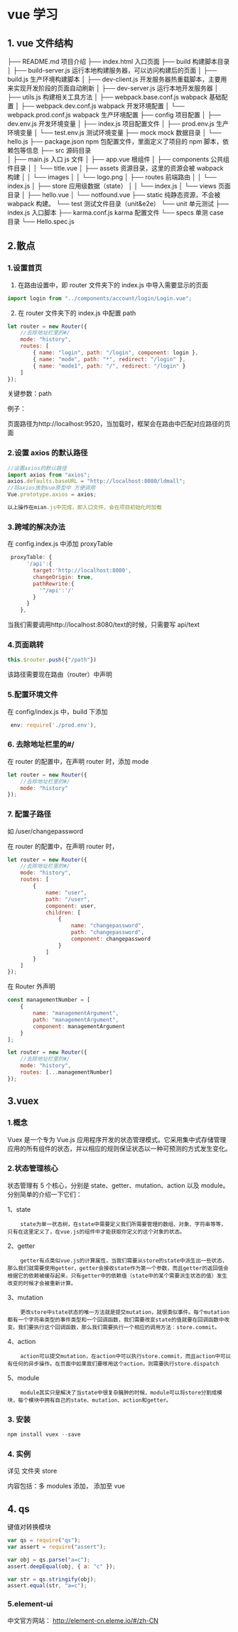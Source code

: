 # vue 学习

## 1. vue 文件结构

├── README.md 项目介绍
├── index.html 入口页面
├── build 构建脚本目录
│ ├── build-server.js 运行本地构建服务器，可以访问构建后的页面
│ ├── build.js 生产环境构建脚本
│ ├── dev-client.js 开发服务器热重载脚本，主要用来实现开发阶段的页面自动刷新
│ ├── dev-server.js 运行本地开发服务器
│ ├── utils.js 构建相关工具方法
│ ├── webpack.base.conf.js wabpack 基础配置
│ ├── webpack.dev.conf.js wabpack 开发环境配置
│ └── webpack.prod.conf.js wabpack 生产环境配置
├── config 项目配置
│ ├── dev.env.js 开发环境变量
│ ├── index.js 项目配置文件
│ ├── prod.env.js 生产环境变量
│ └── test.env.js 测试环境变量
├── mock mock 数据目录
│ └── hello.js
├── package.json npm 包配置文件，里面定义了项目的 npm 脚本，依赖包等信息
├── src 源码目录  
│ ├── main.js 入口 js 文件
│ ├── app.vue 根组件
│ ├── components 公共组件目录
│ │ └── title.vue
│ ├── assets 资源目录，这里的资源会被 wabpack 构建
│ │ └── images
│ │ └── logo.png
│ ├── routes 前端路由
│ │ └── index.js
│ ├── store 应用级数据（state）
│ │ └── index.js
│ └── views 页面目录
│ ├── hello.vue
│ └── notfound.vue
├── static 纯静态资源，不会被 wabpack 构建。
└── test 测试文件目录（unit&e2e）
└── unit 单元测试
├── index.js 入口脚本
├── karma.conf.js karma 配置文件
└── specs 单测 case 目录
└── Hello.spec.js

## 2.散点

### 1.设置首页

1.  在路由设置中，即 router 文件夹下的 index.js 中导入需要显示的页面

```js
import login from "../components/account/login/Login.vue";
```

2.  在 router 文件夹下的 index.js 中配置 path

```js
let router = new Router({
    //去除地址栏里的#/
    mode: "history",
    routes: [
        { name: "login", path: "/login", component: login },
        { name: "mode", path: "*", redirect: "/login" },
        { name: "mode1", path: "/", redirect: "/login" }
    ]
});
```

关键参数：path

例子：

页面路径为http://localhost:9520，当加载时，框架会在路由中匹配对应路径的页面

### 2.设置 axios 的默认路径

```js
//设置axios的默认路径
import axios from "axios";
axios.defaults.baseURL = "http://localhost:8080/ldmall";
//将axios放到vue原型中 方便调用
Vue.prototype.axios = axios;

以上操作在mian.js中完成，即入口文件，会在项目初始化时加载
```

### 3.跨域的解决办法

在 config.index.js 中添加 proxyTable

```js
 proxyTable: {
      '/api':{
        target:'http://localhost:8080',
        changeOrigin: true,
        pathRewrite:{
          '^/api':'/'
        }
      }
    },
```

当我们需要调用http://localhost:8080/text的时候，只需要写 api/text

### 4.页面跳转

```js
this.$router.push({"/path"})
```

该路径需要现在路由（router）中声明

### 5.配置环境文件

在 config/index.js 中，build 下添加

```js
 env: require('./prod.env'),
```

### 6. 去除地址栏里的#/

在 router 的配置中，在声明 router 时，添加 mode

```js
let router = new Router({
    //去除地址栏里的#/
    mode: "history"
});
```

### 7. 配置子路径

如 /user/changepassword

在 router 的配置中，在声明 router 时，

```js
let router = new Router({
    //去除地址栏里的#/
    mode: "history",
    routes: [
        {
            name: "user",
            path: "/user",
            component: user,
            children: [
                {
                    name: "changepassword",
                    path: "changepassword",
                    component: changepassword
                }
            ]
        }
    ]
});
```

在 Router 外声明

```js
const managementNumber = [
    {
        name: "managementArgument",
        path: "managementArgument",
        component: managementArgument
    }
];

let router = new Router({
    //去除地址栏里的#/
    mode: "history",
    routes: [...managementNumber]
});
```

## 3.vuex

### 1.概念

Vuex 是一个专为 Vue.js 应用程序开发的状态管理模式。它采用集中式存储管理应用的所有组件的状态，并以相应的规则保证状态以一种可预测的方式发生变化。

### 2.状态管理核心

状态管理有 5 个核心，分别是 state、getter、mutation、action 以及 module。分别简单的介绍一下它们：

1、state

        state为单一状态树，在state中需要定义我们所需要管理的数组、对象、字符串等等，只有在这里定义了，在vue.js的组件中才能获取你定义的这个对象的状态。

2、getter

        getter有点类似vue.js的计算属性，当我们需要从store的state中派生出一些状态，那么我们就需要使用getter，getter会接收state作为第一个参数，而且getter的返回值会根据它的依赖被缓存起来，只有getter中的依赖值（state中的某个需要派生状态的值）发生改变的时候才会被重新计算。

3、mutation

        更改store中state状态的唯一方法就是提交mutation，就很类似事件。每个mutation都有一个字符串类型的事件类型和一个回调函数，我们需要改变state的值就要在回调函数中改变。我们要执行这个回调函数，那么我们需要执行一个相应的调用方法：store.commit。

4、action

        action可以提交mutation，在action中可以执行store.commit，而且action中可以有任何的异步操作。在页面中如果我们要嗲用这个action，则需要执行store.dispatch

5、module

        module其实只是解决了当state中很复杂臃肿的时候，module可以将store分割成模块，每个模块中拥有自己的state、mutation、action和getter。

### 3. 安装

```js
npm install vuex --save
```

### 4. 实例

详见 文件夹 store

内容包括：多 modules 添加， 添加至 vue

## 4. qs

键值对转换模块

```js
var qs = require("qs");
var assert = require("assert");

var obj = qs.parse("a=c");
assert.deepEqual(obj, { a: "c" });

var str = qs.stringify(obj);
assert.equal(str, "a=c");
```

### 5.element-ui

中文官方网站： http://element-cn.eleme.io/#/zh-CN
